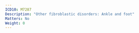```yaml
---
ICD10: M7287
Description: "Other fibroblastic disorders: Ankle and foot"
Matters: No
Weight: 0
---
```

